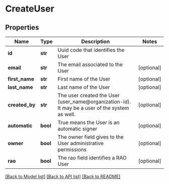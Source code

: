 # CreateUser

## Properties
Name | Type | Description | Notes
------------ | ------------- | ------------- | -------------
**id** | **str** | Uuid code that identifies the User | 
**email** | **str** | The email associated to the User | [optional] 
**first_name** | **str** | First name of the User | [optional] 
**last_name** | **str** | Last name of the User | [optional] 
**created_by** | **str** | The user created the User (user_name@organization-id). It may be a user of the system as well. | [optional] 
**automatic** | **bool** | True means the User is an automatic signer | [optional] 
**owner** | **bool** | The owner field gives to the User administrative permissions | [optional] 
**rao** | **bool** | The rao field identifies a RAO User | [optional] 

[[Back to Model list]](../README.md#documentation-for-models) [[Back to API list]](../README.md#documentation-for-api-endpoints) [[Back to README]](../README.md)


